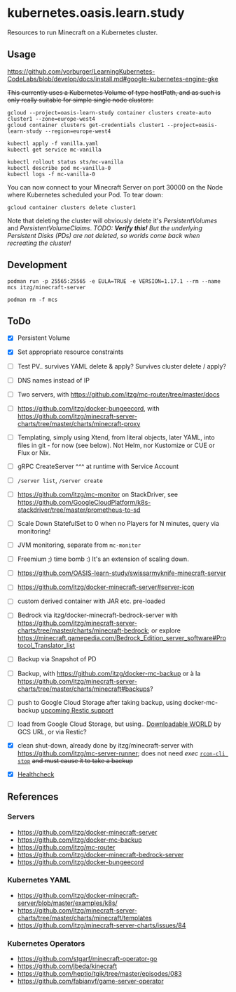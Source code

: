 # kubernetes.oasis.learn.study

Resources to run Minecraft on a Kubernetes cluster.


## Usage

https://github.com/vorburger/LearningKubernetes-CodeLabs/blob/develop/docs/install.md#google-kubernetes-engine-gke

~~This currently uses a Kubernetes Volume of type hostPath, and as such is only really suitable for simple single node clusters:~~

    gcloud --project=oasis-learn-study container clusters create-auto cluster1 --zone=europe-west4
    gcloud container clusters get-credentials cluster1 --project=oasis-learn-study --region=europe-west4

    kubectl apply -f vanilla.yaml
    kubectl get service mc-vanilla

    kubectl rollout status sts/mc-vanilla
    kubectl describe pod mc-vanilla-0
    kubectl logs -f mc-vanilla-0

You can now connect to your Minecraft Server on port 30000 on the Node where Kubernetes scheduled your Pod. To tear down:

    gcloud container clusters delete cluster1

Note that deleting the cluster will obviously delete it's _PersistentVolumes_ and _PersistentVolumeClaims_.
_TODO: **Verify this!** But the underlying Persistent Disks (PDs) are not deleted, so worlds come back when recreating the cluster!_


## Development

    podman run -p 25565:25565 -e EULA=TRUE -e VERSION=1.17.1 --rm --name mcs itzg/minecraft-server

    podman rm -f mcs


## ToDo

- [X] Persistent Volume
- [X] Set appropriate resource constraints
- [ ] Test PV.. survives YAML delete & apply? Survives cluster delete / apply?
- [ ] DNS names instead of IP
- [ ] Two servers, with https://github.com/itzg/mc-router/tree/master/docs
- [ ] https://github.com/itzg/docker-bungeecord, with https://github.com/itzg/minecraft-server-charts/tree/master/charts/minecraft-proxy
- [ ] Templating, simply using Xtend, from literal objects, later YAML, into files in git - for now (see below).
      Not Helm, nor Kustomize or CUE or Flux or Nix.
- [ ] gRPC CreateServer ^^^ at runtime with Service Account
- [ ] `/server list`, `/server create`
- [ ] https://github.com/itzg/mc-monitor on StackDriver, see
      https://github.com/GoogleCloudPlatform/k8s-stackdriver/tree/master/prometheus-to-sd
- [ ] Scale Down StatefulSet to 0 when no Players for N minutes, query via monitoring!
- [ ] JVM monitoring, separate from `mc-monitor`
- [ ] Freemium ;) time bomb :) It's an extension of scaling down.
- [ ] https://github.com/OASIS-learn-study/swissarmyknife-minecraft-server
- [ ] https://github.com/itzg/docker-minecraft-server#server-icon
- [ ] custom derived container with JAR etc. pre-loaded
- [ ] Bedrock via itzg/docker-minecraft-bedrock-server with https://github.com/itzg/minecraft-server-charts/tree/master/charts/minecraft-bedrock; or explore https://minecraft.gamepedia.com/Bedrock_Edition_server_software#Protocol_Translator_list

- [ ] Backup via Snapshot of PD
- [ ] Backup, with https://github.com/itzg/docker-mc-backup or à la
      https://github.com/itzg/minecraft-server-charts/tree/master/charts/minecraft#backups?
- [ ] push to Google Cloud Storage after taking backup, using docker-mc-backup [upcoming Restic support](https://github.com/itzg/docker-mc-backup/pull/3)
- [ ] load from Google Cloud Storage, but using.. [Downloadable WORLD](https://github.com/itzg/docker-minecraft-server#downloadable-world) by GCS URL, or via Restic?
- [X] clean shut-down, already done by itzg/minecraft-server with https://github.com/itzg/mc-server-runner; does not need *exec* [`rcon-cli stop`](https://github.com/itzg/docker-minecraft-server#interacting-with-the-server) ~~and must cause it to take a backup~~
- [X] [Healthcheck](https://github.com/itzg/docker-minecraft-server#healthcheck)


## References

### Servers

* https://github.com/itzg/docker-minecraft-server
* https://github.com/itzg/docker-mc-backup
* https://github.com/itzg/mc-router
* https://github.com/itzg/docker-minecraft-bedrock-server
* https://github.com/itzg/docker-bungeecord

### Kubernetes YAML

* https://github.com/itzg/docker-minecraft-server/blob/master/examples/k8s/
* https://github.com/itzg/minecraft-server-charts/tree/master/charts/minecraft/templates
* https://github.com/itzg/minecraft-server-charts/issues/84

### Kubernetes Operators

* https://github.com/stgarf/minecraft-operator-go
* https://github.com/jbeda/kinecraft
* https://github.com/heptio/tgik/tree/master/episodes/083
* https://github.com/fabianvf/game-server-operator
